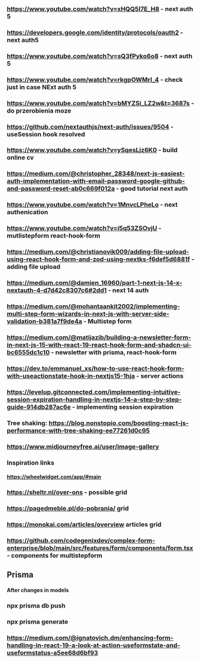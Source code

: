 ### https://www.youtube.com/watch?v=xHQQ5I7E_H8 - next auth 5

### https://developers.google.com/identity/protocols/oauth2 - next auth5

### https://www.youtube.com/watch?v=sQ3fPyko6o8 - next auth 5

### https://www.youtube.com/watch?v=rkgpOWMrI_4 - check just in case NExt auth 5

### https://www.youtube.com/watch?v=bMYZSi_LZ2w&t=3687s - do przerobienia moze

### https://github.com/nextauthjs/next-auth/issues/9504 - useSession hook resolved

### https://www.youtube.com/watch?v=ySqesLjz6K0 - build online cv

### https://medium.com/@christopher_28348/next-js-easiest-auth-implementation-with-email-password-google-github-and-password-reset-ab0c669f012a - good tutorial next auth

### https://www.youtube.com/watch?v=1MnvcLPheLo - next authenication

### https://www.youtube.com/watch?v=i5q53ZSOvjU - mutlistepform react-hook-form

### https://medium.com/@christianovik009/adding-file-upload-using-react-hook-form-and-zod-using-nextks-f6def5d6881f - adding file upload

### https://medium.com/@damien_16960/part-1-next-js-14-x-nextauth-4-d7d42c8307c6#2dd1 - next 14 auth

### https://medium.com/@mohantaankit2002/implementing-multi-step-form-wizards-in-next-js-with-server-side-validation-b381a7f9de4a - Multistep form

### https://medium.com/@matijazib/building-a-newsletter-form-in-next-js-15-with-react-19-react-hook-form-and-shadcn-ui-bc6555dc1c10 - newsletter with prisma, react-hook-form

### https://dev.to/emmanuel_xs/how-to-use-react-hook-form-with-useactionstate-hook-in-nextjs15-1hja - server actions

### https://levelup.gitconnected.com/implementing-intuitive-session-expiration-handling-in-nextjs-14-a-step-by-step-guide-914db287ac6e - implementing session expiration

### Tree shaking: https://blog.nonstopio.com/boosting-react-js-performance-with-tree-shaking-ee77261d0c95

### https://www.midjourneyfree.ai/user/image-gallery

### Inspiration links

#### https://wheelwidget.com/app/#main

### https://sheltr.nl/over-ons - possible grid

### https://pagedmeble.pl/do-pobrania/ grid

### https://monokai.com/articles/overview articles grid

### https://github.com/codegenixdev/complex-form-enterprise/blob/main/src/features/form/components/form.tsx - components for multistepform

## Prisma

#### After changes in models

### npx prisma db push

### npx prisma generate

### https://medium.com/@ignatovich.dm/enhancing-form-handling-in-react-19-a-look-at-action-useformstate-and-useformstatus-a5ee68d6bf93
